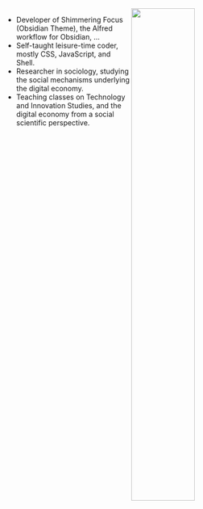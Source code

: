 <img align="right" width="50%" src="https://github-readme-stats.vercel.app/api?username=chrisgrieser&theme=merko&show_icons=true">

- Developer of Shimmering Focus (Obsidian Theme), the Alfred workflow for Obsidian, ...
- Self-taught leisure-time coder, mostly CSS, JavaScript, and Shell.
- Researcher in sociology, studying the social mechanisms underlying the digital economy. 
- Teaching classes on Technology and Innovation Studies, and the digital economy from a social scientific perspective.
